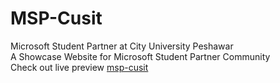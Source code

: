 # MSP-Cusit
Microsoft Student Partner at City University Peshawar<br/>
A Showcase Website for Microsoft Student Partner Community<br/>
Check out live preview <a href="https://dev-tech.netlify.app">msp-cusit</a>
